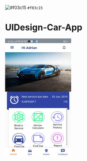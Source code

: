 ![#f03c15](https://via.placeholder.com/15/f03c15/000000?text=+) `#f03c15`
# UIDesign-Car-App
![Image](ex.jpg)
